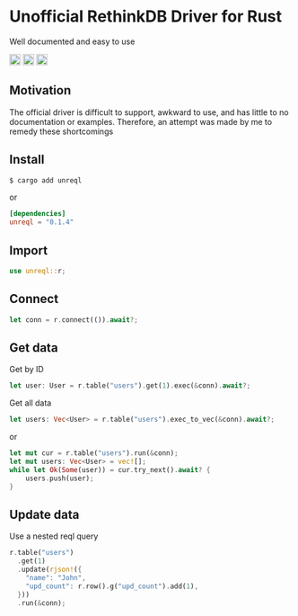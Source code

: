 # Unofficial RethinkDB Driver for Rust

Well documented and easy to use 

[<img alt="github" src="https://img.shields.io/badge/github-vettich/un--rethinkdb--rs-8da0cb?style=for-the-badge&labelColor=555555&logo=github" height="20">](https://github.com/vettich/un-rethinkdb-rs)
[<img alt="crates.io" src="https://img.shields.io/crates/v/unreql.svg?style=for-the-badge&color=fc8d62&logo=rust" height="20">](https://crates.io/crates/unreql)
[<img alt="docs.rs" src="https://img.shields.io/badge/docs.rs-unreql-66c2a5?style=for-the-badge&labelColor=555555&logo=docs.rs" height="20">](https://docs.rs/unreql)

## Motivation

The official driver is difficult to support, awkward to use, and has little to no documentation or examples. Therefore, an attempt was made by me to remedy these shortcomings

## Install

```bash
$ cargo add unreql
```

or

```toml
[dependencies]
unreql = "0.1.4"
```

## Import

```rust
use unreql::r;
```

## Connect

```rust
let conn = r.connect(()).await?;
```

## Get data

Get by ID

```rust
let user: User = r.table("users").get(1).exec(&conn).await?;
```

Get all data

```rust
let users: Vec<User> = r.table("users").exec_to_vec(&conn).await?;
```

or

```rust
let mut cur = r.table("users").run(&conn);
let mut users: Vec<User> = vec![];
while let Ok(Some(user)) = cur.try_next().await? {
    users.push(user);
}
```

## Update data

Use a nested reql query

```rust
r.table("users")
  .get(1)
  .update(rjson!({
    "name": "John",
    "upd_count": r.row().g("upd_count").add(1),
  }))
  .run(&conn);
```
